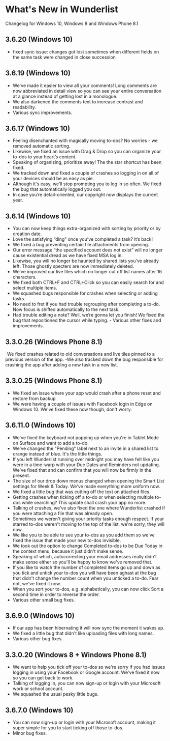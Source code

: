 # What's New in Wunderlist
Changelog for Windows 10, Windows 8 and Windows Phone 8.1

## 3.6.20 (Windows 10)
- fixed sync issue: changes got lost sometimes when different fields on the same task were changed in close succession

## 3.6.19 (Windows 10)
- We've made it easier to view all your comments! Long comments are now abbreviated in detail view so you can see your entire conversation at a glance instead of getting lost in a monologue.
- We also darkened the comments text to increase contrast and readability.
- Various sync improvements.

## 3.6.17 (Windows 10)
- Feeling disenchanted with magically moving to-dos? No worries - we removed automatic sorting.
- Likewise, we fixed an issue with Drag & Drop so you can organize your to-dos to your heart’s content.
- Speaking of organizing, prioritize away! The the star shortcut has been fixed.
- We tracked down and fixed a couple of crashes so logging in on all of your devices should be as easy as pie.
- Although it's easy, we’ll stop prompting you to log in so often. We fixed the bug that automatically logged you out.
- In case you’re detail-oriented, our copyright now displays the current year.

## 3.6.14 (Windows 10)
- You can now keep things extra-organized with sorting by priority or by creation date.
- Love the satisfying “ding” once you’ve completed a task? It’s back! 
- We fixed a bug preventing certain file attachments from opening.
- Our error message “the specified account does not exist” will no longer cause existential dread as we have fixed MSA log in.
- Likewise, you will no longer be haunted by shared lists you’ve already left. Those ghostly specters are now immediately deleted.
- We’ve improved our live tiles which no longer cut off list names after 16 characters. 
- We fixed both CTRL+F and CTRL+Click so you can easily search for and select multiple items. 
- We squashed bugs responsible for crashes when selecting or adding tasks. 
- No need to fret if you had trouble regrouping after completing a to-do. Now focus is shifted automatically to the next task.
- Had trouble editing a note? Well, we’re gonna let you finish! We fixed the bug that repositioned the cursor while typing. - Various other fixes and improvements.

## 3.3.0.26 (Windows Phone 8.1)
-We fixed crashes related to old conversations and live tiles pinned to a previous version of the app.
-We also tracked down the bug responsible for crashing the app after adding a new task in a new list.

## 3.3.0.25 (Windows Phone 8.1)
- We fixed an issue where your app would crash after a phone reset and restore from backup
- We were having a couple of issues with Facebook login in Edge on Windows 10. We've fixed these now though, don't worry. 

## 3.6.11.0 (Windows 10)
- We've fixed the keyboard not popping up when you're in Tablet Mode on Surface and want to add a to-do.
- We've changed the "Pending" label next to an invite in a shared list to orange instead of blue. It's the little things. 
- If you left Wunderlist running over midnight you may have felt like you were in a time-warp with your Due Dates and Reminders not updating. We've fixed that and can confirm that you will now be firmly in the present.
- The size of our drop down menus changed when opening the Smart List settings for Week & Today. We've made everything more uniform now.
- We fixed a little bug that was cutting off the text on attached files.
- Getting crashes when ticking off a to-do or when selecting multiple to-dos while searching? This update shall crash your app no more. 
- Talking of crashes, we've also fixed the one where Wunderlist crashed if you were attaching a file that was already open.
- Sometimes we weren't giving your priority tasks enough respect. If your starred to-dos weren't moving to the top of the list, we're sorry, they will now. 
- We like you to be able to see your to-dos as you add them so we've fixed the issue that made your new to-dos invisible. 
- We took out the option to change Completed to-dos to be Due Today in the context menu, because it just didn't make sense. 
- Speaking of which, autocorrecting your email addresses really didn't make sense either so you'll be happy to know we've removed that.
- If you like to watch the number of completed items go up and down as you tick and untick your to-dos you will have been aghast at the bug that didn't change the number count when you unticked a to-do. Fear not, we've fixed it now. 
- When you sort your to-dos, e.g. alphabetically, you can now click Sort a second time in order to reverse the order. 
- Various other small bug fixes.

## 3.6.9.0 (Windows 10)

- If our app has been hibernating it will now sync the moment it wakes up. 
- We fixed a little bug that didn't like uploading files with long names. 
- Various other bug fixes.

## 3.3.0.20 (Windows 8 + Windows Phone 8.1)

- We want to help you tick off your to-dos so we're sorry if you had issues logging in using your Facebook or Google account. We've fixed it now so you can get back to work.
- Talking of logging in, you can now sign-up or login with your Microsoft work or school account. 
- We squashed the usual pesky little bugs.

## 3.6.7.0 (Windows 10)

- You can now sign-up or login with your Microsoft account, making it super simple for you to start ticking off those to-dos.
- Minor bug fixes.
